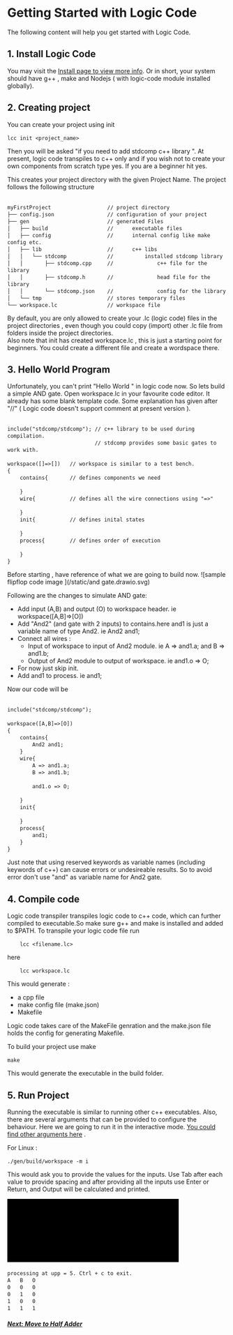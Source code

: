 # Getting Started with Logic Code  
The following content will help you get started with Logic Code.

## 1. Install Logic Code  
You may visit the [Install page to view more info](/install/). Or in short, your system should have g++ , make and Nodejs ( with logic-code module installed globally).


## 2. Creating project  
You can create your project using init <project name>  
```
lcc init <project_name>
```
Then you will be asked "if you need to add stdcomp c++ library ". At present, logic code transpiles to c++ only and if you wish not to create your own components from scratch type yes. If you are a beginner hit yes.

This creates your project directory with the given Project Name. The project follows the following structure  


```

myFirstProject                  // project directory
├── config.json                 // configuration of your project
├── gen                         // generated Files
│   ├── build                   //      executable files
│   ├── config                  //      internal config like make config etc.
│   ├── lib                     //      c++ libs
│   │   └── stdcomp             //          installed stdcomp library
│   │       ├── stdcomp.cpp     //              c++ file for the library
│   │       ├── stdcomp.h       //              head file for the library
│   │       └── stdcomp.json    //              config for the library
│   └── tmp                     // stores temporary files
└── workspace.lc                // workspace file

```

By default, you are only allowed to create your .lc (logic code) files in the project directories , even though you could copy (import) other .lc file from folders inside the project directories.  
Also note that init has created workspace.lc , this is just a starting point for beginners. You could create a different file and create a wordspace  there.

## 3. Hello World Program  

Unfortunately, you can't print "Hello World " in logic code now. So lets build a simple AND gate. Open workspace.lc in your favourite code editor. It already has some blank template code. Some explanation has given after "//" ( Logic code doesn't support comment at present version ).
```

include("stdcomp/stdcomp"); // c++ library to be used during compilation.
                            // stdcomp provides some basic gates to work with.

workspace([]=>[])   // workspace is similar to a test bench.
{
    contains{       // defines components we need

    }
    wire{           // defines all the wire connections using "=>"

    }
    init{           // defines inital states
    
    }
    process{        // defines order of execution 

    }
}

```
Before starting , have reference of what we are going to build now.
![sample flipflop code image ](/static/and gate.drawio.svg)

Following are the changes to simulate AND gate:  

* Add input (A,B) and output (O) to workspace header. ie workspace([A,B]=>[O])
* Add "And2" (and gate with 2 inputs) to contains.here and1 is just a variable name of type And2. ie And2 and1;
* Connect all wires :  
    * Input of workspace to input of And2 module. ie A => and1.a; and B => and1.b;
    * Output of And2 module to output of workspace. ie and1.o => O;
* For now just skip init.
* Add and1 to process. ie and1;

Now our code will be  
```

include("stdcomp/stdcomp");

workspace([A,B]=>[O])
{
    contains{
        And2 and1;
    }
    wire{
        A => and1.a;
        B => and1.b;

        and1.o => O;     

    }
    init{
    
    }
    process{
        and1;
    }
}

```
Just note that using reserved keywords as variable names (including keywords of c++) can cause errors or undesireable results. So to avoid error don't use "and" as variable name for And2 gate.

## 4. Compile code  
Logic code transpiler transpiles logic code to c++ code, which can further compiled to executable.So make sure g++ and make is installed and added to $PATH. To transpile your logic code file run
```
    lcc <filename.lc>
```
here
```
    lcc workspace.lc
```

This would generate :  

* a cpp file
* make config file (make.json)
* Makefile  

Logic code takes care of the MakeFile genration and the make.json file holds the config for generating Makefile.

To build your project use make
```
make
```
This would generate the executable in the build folder.
## 5. Run Project  

Running the executable is similar to running other c++ executables. Also, there are several arguments that can be provided to configure the behaviour.
Here we are going to run it in the interactive mode. [You could find other arguments here](/runningExe/) .   

For Linux :
```
./gen/build/workspace -m i
```

This would ask you to provide the values for the inputs. Use Tab after each value to provide spacing and after providing all the inputs use Enter or Return, and Output will be calculated and printed.
  
![and gate output](/static/logic_code_and_output.gif)


```
processing at upp = 5. Ctrl + c to exit.
A	B	O	
0	0	0	
0   1   0
1   0   0
1   1   1

```  
   
     
        

##### [Next: Move to Half Adder](/gettingStarted2/)  